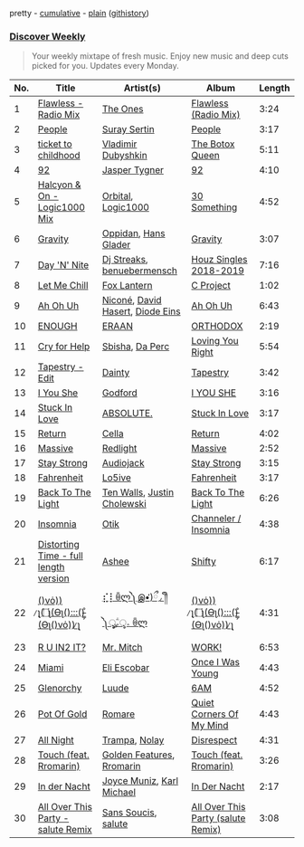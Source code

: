 pretty - [cumulative](/playlists/cumulative/Discover%20Weekly.md) - [plain](/playlists/plain/37i9dQZEVXcERLiUqU2pJX) ([githistory](https://github.githistory.xyz/vitokorn/spotify-playlist-archive/blob/master/playlists/plain/37i9dQZEVXcERLiUqU2pJX))

### [Discover Weekly](https://open.spotify.com/playlist/37i9dQZEVXcERLiUqU2pJX)

> Your weekly mixtape of fresh music. Enjoy new music and deep cuts picked for you. Updates every Monday.

| No. | Title | Artist(s) | Album | Length |
|---|---|---|---|---|
| 1 | [Flawless - Radio Mix](https://open.spotify.com/track/4YUDI60uPW9pbpDYTSe51x) | [The Ones](https://open.spotify.com/artist/59z0q3rlcVQoAPg7YbFbgv) | [Flawless (Radio Mix)](https://open.spotify.com/album/0YLmIFyPXCy1vai9iTwjUZ) | 3:24 |
| 2 | [People](https://open.spotify.com/track/4j2SSh3uYWnPBAYUcbWdRv) | [Suray Sertin](https://open.spotify.com/artist/4Fne9Gai1GmN22jvAENRtP) | [People](https://open.spotify.com/album/5gbpAeB3bZc8J5Z61eZ1kL) | 3:17 |
| 3 | [ticket to childhood](https://open.spotify.com/track/3nSIvZpvO6kU87bmSGwZVV) | [Vladimir Dubyshkin](https://open.spotify.com/artist/1ZzmTycawZ9YbMeiKcfKLL) | [The Botox Queen](https://open.spotify.com/album/0IVGnMI2xQWIHGYstkMg34) | 5:11 |
| 4 | [92](https://open.spotify.com/track/0LkwpRHK8DYMvMAWo5zDje) | [Jasper Tygner](https://open.spotify.com/artist/2D7akgJBXcsp8Y2FKdPJCh) | [92](https://open.spotify.com/album/1QsB3EL5GlJ3MKP4LOZ2p8) | 4:10 |
| 5 | [Halcyon & On - Logic1000 Mix](https://open.spotify.com/track/2yinU1reYRahixG1q2QWxp) | [Orbital](https://open.spotify.com/artist/3csPCeXsj2wezyvkRFzvmV), [Logic1000](https://open.spotify.com/artist/2EFsfh1zewsSWhDINv7j1I) | [30 Something](https://open.spotify.com/album/1pq7A65DygpNTNRnwJv77h) | 4:52 |
| 6 | [Gravity](https://open.spotify.com/track/1rvB2pSlDi6Ct62hu4TF3A) | [Oppidan](https://open.spotify.com/artist/338p7qzZTDJSHJzSjIZMFK), [Hans Glader](https://open.spotify.com/artist/2xncrpOGGRImOgiWmbAPZG) | [Gravity](https://open.spotify.com/album/6hz94vGNPMyZJF54ZLqkc9) | 3:07 |
| 7 | [Day 'N' Nite](https://open.spotify.com/track/2BeInbvK9KLJVKGyNKmyne) | [Dj Streaks](https://open.spotify.com/artist/67YkGjtw8rmC6Ck0GmoxFA), [benuebermensch](https://open.spotify.com/artist/0uUs9vPhqgn1j0QY36ujfh) | [Houz Singles 2018-2019](https://open.spotify.com/album/4OcYHGPNxN5NpzGlnML7b7) | 7:16 |
| 8 | [Let Me Chill](https://open.spotify.com/track/6aM2pUiZghT1Q0mhamrbeR) | [Fox Lantern](https://open.spotify.com/artist/1hcl8rZsH2X9YTtyuMZAsP) | [C Project](https://open.spotify.com/album/27WqlwepOrZmOeqmUbfBh5) | 1:02 |
| 9 | [Ah Oh Uh](https://open.spotify.com/track/1CySFxnVmZ4ss602pZ1syF) | [Niconé](https://open.spotify.com/artist/70s3JhU9Ai0cIowagibjNI), [David Hasert](https://open.spotify.com/artist/5k3tGz3uryhQGnQryA2b6d), [Diode Eins](https://open.spotify.com/artist/6SDn6pAFOILXizOex6vrRr) | [Ah Oh Uh](https://open.spotify.com/album/5PyaZzom3Pfl2jNZZOh8Q0) | 6:43 |
| 10 | [ENOUGH](https://open.spotify.com/track/65W5fhmwe6rUWjI6SRnQwk) | [ERAAN](https://open.spotify.com/artist/1Gc1fVJG40uRvUYAwt0jPg) | [ORTHODOX](https://open.spotify.com/album/5tQhPWZuzYFtLpFaGuVHvS) | 2:19 |
| 11 | [Cry for Help](https://open.spotify.com/track/5QbYYleBp1Hjwg1J9IfxwZ) | [Sbisha](https://open.spotify.com/artist/16oLbTWK6fvlmwTDoOFoDZ), [Da Perc](https://open.spotify.com/artist/4WEnY9qzLBoUEDgcsNS2AA) | [Loving You Right](https://open.spotify.com/album/4PizaT7WIs9PSFQSL7LA5L) | 5:54 |
| 12 | [Tapestry - Edit](https://open.spotify.com/track/7zFeaYojjxdXbP3CjLHlQn) | [Dainty](https://open.spotify.com/artist/7qz5GofoKgs2V3bSP5quAr) | [Tapestry](https://open.spotify.com/album/2M3uW6aDFhw8vEOxUZlC84) | 3:42 |
| 13 | [I You She](https://open.spotify.com/track/5kppyqAYdcHnGY3W1KdA1J) | [Godford](https://open.spotify.com/artist/4pUwtnbS6FdBniLp410AOu) | [I YOU SHE](https://open.spotify.com/album/7tBQBS0T6plojk62SkKyvm) | 3:16 |
| 14 | [Stuck In Love](https://open.spotify.com/track/6Hw597MDyZYBm9sLP8BTCN) | [ABSOLUTE.](https://open.spotify.com/artist/7LAUsmZK0QfpJAmapct66h) | [Stuck In Love](https://open.spotify.com/album/565EdGwHonCa2Gg0s1BZye) | 3:17 |
| 15 | [Return](https://open.spotify.com/track/1BjyxxTVlVnVGAwAIiBqXZ) | [Cella](https://open.spotify.com/artist/3w7ASanLoAsQcWhd7V9DpJ) | [Return](https://open.spotify.com/album/0CuxBmp55XXHt3aBW3ev8M) | 4:02 |
| 16 | [Massive](https://open.spotify.com/track/7cbzuRgdV64qeeG1iYzuxz) | [Redlight](https://open.spotify.com/artist/4ly0VtIYiDYVA4q6ry0NUk) | [Massive](https://open.spotify.com/album/2AuYnhDnzFPzWuqq0hAgRv) | 2:52 |
| 17 | [Stay Strong](https://open.spotify.com/track/0hArRrfTasNGuWhrY1NU1M) | [Audiojack](https://open.spotify.com/artist/3Uvzk4iffO4mvchgRNJjbs) | [Stay Strong](https://open.spotify.com/album/2RgmzgYbtEzJ5Y04UxwnbE) | 3:15 |
| 18 | [Fahrenheit](https://open.spotify.com/track/3itrlCtbtwiS6kBF0phptr) | [Lo5ive](https://open.spotify.com/artist/2DuLUbcjIUnDhEI1E8k6dq) | [Fahrenheit](https://open.spotify.com/album/1PlaqkTST9NVv6AnvWU9Rq) | 3:17 |
| 19 | [Back To The Light](https://open.spotify.com/track/5B24JfLopM0QOrVMgH9c52) | [Ten Walls](https://open.spotify.com/artist/4veIvBHKoUacjuoMOm3vsg), [Justin Cholewski](https://open.spotify.com/artist/7h81kW4LNqyMlPkfRD8nEq) | [Back To The Light](https://open.spotify.com/album/4ksZwMhbhN1q0eQOZSjeng) | 6:26 |
| 20 | [Insomnia](https://open.spotify.com/track/5dC47tKuzWQs9rtpoWle71) | [Otik](https://open.spotify.com/artist/6yvENIf7GmNwYnspB8UCpB) | [Channeler / Insomnia](https://open.spotify.com/album/3QMuGQzNNO520yZrW32d5E) | 4:38 |
| 21 | [Distorting Time - full length version](https://open.spotify.com/track/0Yn6CoFRovqffrxAi9rDRc) | [Ashee](https://open.spotify.com/artist/20NZhZk0qrMO7jImyuR3hz) | [Shifty](https://open.spotify.com/album/1KZqEx6JmLJccWwXRZqH0a) | 6:17 |
| 22 | [()vȯ)) ̷̨ʅ(۝ʅ(Ɵʅ():::()̵̳̗̊(Ɵʅ()vȯ)) ̷̨ʅ](https://open.spotify.com/track/55meeb1WffJW16DfMnWVi0) | [⣎⡇ꉺლ༽இ•̛)ྀ◞ ༎ຶ ༽ৣৢ؞ৢ؞ؖ ꉺლ](https://open.spotify.com/artist/1TIbqr0x8HoKzKBNtNN8wf) | [()vȯ)) ̷̨ʅ(۝ʅ(Ɵʅ():::()̵̳̗̊(Ɵʅ()vȯ)) ̷̨ʅ](https://open.spotify.com/album/1ML2pQY7ZpF1q16zaGDv81) | 4:31 |
| 23 | [R U IN2 IT?](https://open.spotify.com/track/2UvQQ4v6dxSYPCMCDyDjT3) | [Mr. Mitch](https://open.spotify.com/artist/2XiGESIh2E2ockoVUG4NGv) | [WORK!](https://open.spotify.com/album/0h1Zxsb0Hoh5CjRERF4HUM) | 6:53 |
| 24 | [Miami](https://open.spotify.com/track/3IVE4PaCFVFJauGDkoWke7) | [Eli Escobar](https://open.spotify.com/artist/3J8gnwzixjNXj5gM6a7h93) | [Once I Was Young](https://open.spotify.com/album/5YqMEy9J5JIskfp4zDti83) | 4:43 |
| 25 | [Glenorchy](https://open.spotify.com/track/3n5yEHjhA1HhE7bEufAsE8) | [Luude](https://open.spotify.com/artist/20cmhoGvN0eyzhmsHJH1Mg) | [6AM](https://open.spotify.com/album/5DBuZwBN4xsQQp73iDRzfc) | 4:52 |
| 26 | [Pot Of Gold](https://open.spotify.com/track/4psMsIAyTu0A21NFXUgrtT) | [Romare](https://open.spotify.com/artist/6d1HqiWNEKV9zFqQM9WeYo) | [Quiet Corners Of My Mind](https://open.spotify.com/album/5vvhB33PqaRiwyAyuUWqjM) | 4:43 |
| 27 | [All Night](https://open.spotify.com/track/3CEjR4JJg7If8gOXedsmJm) | [Trampa](https://open.spotify.com/artist/31DUXycJt0YIBoMXLI5UdV), [Nolay](https://open.spotify.com/artist/5DBQ8zSyCGuMkg52bhRG5X) | [Disrespect](https://open.spotify.com/album/4icmPrDmE1tOGIDjVZA6Z5) | 4:31 |
| 28 | [Touch (feat. Rromarin)](https://open.spotify.com/track/1rySZnvbDyYKuNcbToWoDK) | [Golden Features](https://open.spotify.com/artist/2SrWifjYv7b5tR8EzEmn1x), [Rromarin](https://open.spotify.com/artist/4JEwT8UJ2ihmM7xWjrtPqP) | [Touch (feat. Rromarin)](https://open.spotify.com/album/6qPjJY1vQCBKCzDJxQuvhJ) | 3:26 |
| 29 | [In der Nacht](https://open.spotify.com/track/5zM7a2cRrVcyxBi0LuMKAE) | [Joyce Muniz](https://open.spotify.com/artist/2V5PoybhNfFnNEs0NKv44L), [Karl Michael](https://open.spotify.com/artist/0JhyiOg35fcqh7KvBs8sci) | [In Der Nacht](https://open.spotify.com/album/211BvQK7y77iu4frIHFKMd) | 2:17 |
| 30 | [All Over This Party - salute Remix](https://open.spotify.com/track/74y9q95NblVSvnurtU62WR) | [Sans Soucis](https://open.spotify.com/artist/4vXFvvWirlvTwcl184KfDc), [salute](https://open.spotify.com/artist/1np8xozf7ATJZDi9JX8Dx5) | [All Over This Party (salute Remix)](https://open.spotify.com/album/53GjjALiKKreMQoAwPz9ZY) | 3:08 |